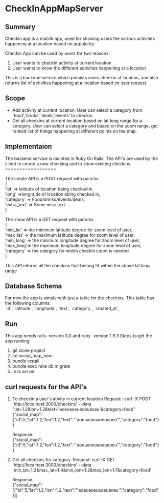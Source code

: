 CheckInAppMapServer
===================

<h2> Summary </h2>

Checkin app is a mobile app, used for showing users the various activities happening at a location based on popularity.

Checkin App can be used by users for two reasons:
<ol>
<li> User wants to checkin activity at current location</li>
<li> User wants to know the different activities happening at a location</li>
</ol>

This is a backend service which persists users checkin at location, and also returns list of activities happening at a location based on user request.


<h2> Scope </h2>
 <ul>
 <li> Add activity at current location. User can select a category from 'food','drinks','deals','events' to checkin. </li>
 <li> Get all checkins at current location based on lat long range for a category. User can select a category and based on the zoom range, get ranked list of things happening at different points on the map.</li> 
 </ul>
 
 
 <h2> Implementaion</h2>
 The backend service is mainted in Ruby On Rails. The API's are used by the client to cerate a new checking and to show
 existing checkins. 
 ==================
 
 The create API is a POST request with params
 <br>
 {
 <br>
   'lat' => latitude of location being checked in,
   <br>
   'long' =>longitude of location ebing checked in,
   <br>
   'category' => Food/drinks/events/deals,
   <br>
   'extra_text' => Some misc text
   <br>
 }
 <br>
 
 The show API is a GET request with params
 <br>
 {
 <br>
  'min_lat' => the minimum latitude degree for zoom level of user,
  <br>
  'max_lat' => the maximum latitude degree for zoom level of user,
  <br>
  'min_long' => the minimum longitude degree for zoom level of user,
  <br>
  'max_long'=> the maximum longitude degree for zoom level of user,
  <br>
  'category' => the category for which checkin count is needed
  <br>
 }
 
 This API returns all the checkins that belong fit within the above lat long range
 
 <h2> Database Schema</h2>
 For now the app is simple with just a table for the checkins.
 This table has the following columns:
 <br>
  `id`,
  `latitude`,
  `longitude`,
  `text`,
  `category`,
  `created_at`,
  
  <h2> Run</h2>
  
  This app needs rails -version 3.0 and ruby -version 1.9.3
  Steps to get the app running:
  <ol>
  <li> git clone project
  <li> cd social_map_new
  <li> bundle install
  <li> bundle exec rake db:migrate
  <li>rails server
  </ol>
  
  <h2> curl requests for the API's</h2>
  <ol>
  <li> To checkin a user's ativity in current location
   Request : curl -X POST 'http://localhost:3000/checkins' --data "lat=1.2&lon=1.2&text='aoeuaoeuaoeuaoeu'&category=food"
{"social_map":{"id":5,"lat":1.2,"lon":1.2,"text":"'aoeuaoeuaoeuaoeu'","category":"food"}}

Response:
<br>
{"social_map":{"id":5,"lat":1.2,"lon":1.2,"text":"'aoeuaoeuaoeuaoeu'","category":"food"}}

<li> Get all checkins for category.
Request: curl -X GET 'http://localhost:3000/checkins' --data 'min_lat=1.2&max_lat=1.4&min_lon=1.2&max_lon=1.7&category=food'

Response:
<br>
{"social_map":[{"id":5,"lat":1.2,"lon":1.2,"text":"'aoeuaoeuaoeuaoeu'","category":"food"}]}
  </ol>
